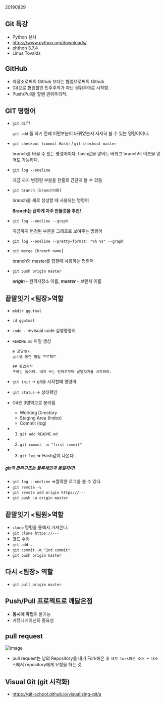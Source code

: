 20190829

## Git 특강

- Python 설치
- https://www.python.org/downloads/
- phthon 3.7.4
- Linus Tovalds



## GitHub

- 저장소로써의 Github 보다는 협업으로써의 Github
- Git으로 협업할땐 민주주의가 아닌 권위주의로 시작함.
- Push/Pull을 할땐 권위주의적.



## GIT 명령어

- `git diff`

  `git add` 를 하기 전에 어떤부분이 바뀌었는지 자세히 볼 수 있는 명령어이다.

- `git checkout (commit Hash)` / `git checkout master`

  branch를 바꿀 수 있는 명령어이다. hash값을 넣어도 바뀌고 branch의 이름을 넣어도 가능하다.

- `git log --oneline`

  지금 까지 변경된 부분을 한줄로 간단히 볼 수 있음

- `git branch [branch이름]`

  branch를 새로 생성할 때 사용되는 명령어

  **Branch는 급하게 자주 만들것을 추천!**

- `git log --oneline --graph`

  지금까지 변경된 부분을 그래프로 보여주는 명령어

- `git log --oneline --pretty=format: "%h %s" --graph `

- `git merge [branch name]`

  branch와 master를 합칠때 사용하는 명령어

- `git push origin master`

  ***origin*** - 원격저장소 이름, ***master*** - 브랜치 이름



## 끝말잇기 <팀장>역할

- `mkdir ggutmal`

- `cd ggutmal`

- `code .` =>visual code 실행명령어

- `README.md` 파일 생성

  ```
  # 끝말잇기
  git을 통한 협업 프로젝트
  
  ## 협업시작
  부하는 들어라. 내가 쓰는 단어로부터 끝말잇기를 시작하라.
  ```

- `git init` -> git을 시작할때 명령어

- `git status`  -> 상태확인

- Git은 3영역으로 분리됨

  - Working Directory
  - Staging Area (Index)
  - Commit (log)

- 1. `git add README.md`

- 2. `git commit -m "first commit"`

- 3. `git log`   => Hash값이 나온다.

##### git의 관리구조는 블록체인과 동일하다!

- `git log --oneline` =>짤막한 로그를 볼 수 있다.
- `git remote -v`
- `git remote add origin https://---`
- `git push -u origin master`



## 끝말잇기 <팀원>역할

- `clone` 명령을 통해서 가져온다.
- `git clone https://---`
- 코드 수정
- `git add .`
- `git commit -m "2nd commit"`
- `git push origin master`



## 다시 <팀장> 역할

- `git pull origin master`



## Push/Pull 프로젝트로 깨닳은점

- **동시에 작업**이 불가능
- 커뮤니케이션의 중요성



## pull request

![image](https://user-images.githubusercontent.com/43080040/63910724-daebc100-ca62-11e9-9360-fdbce5969333.png)

- pull request는 남의 Repository를 내가 Fork해온 후 `내가 fork해온 소스 + 내소스`해서 repository에게 요청을 하는 것



## Visual Git (git 시각화)

- https://git-school.github.io/visualizing-git/a